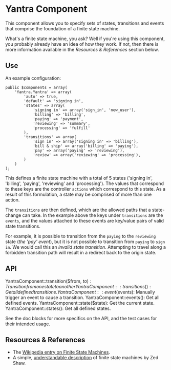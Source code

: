 Yantra Component
================

This component allows you to specify sets of states, transitions and events that
comprise the foundation of a finite state machine.

What's a finite state machine, you ask? Well if you're using this component,
you probably already have an idea of how they work. If not, then there is more
information available in the *Resources & References* section below.

Use
---

An example configuration:

	public $components = array(
		'Yantra.Yantra' => array(
			'auto' => true,
			'default' => 'signing in',
			'states' => array(
				'signing in' => array('sign_in', 'new_user'),
				'billing' => 'billing',
				'paying' => 'payment',
				'reviewing' => 'summary',
				'processing' => 'fulfill'
			),
			'transitions' => array(
				'sign in' => array('signing in' => 'billing'),
				'bill & ship' => array('billing' => 'paying'),
				'pay' => array('paying' => 'reviewing'),
				'review' => array('reviewing' => 'processing'),
			)
		)
	);

This defines a finite state machine with a total of 5 states ('signing in', 'billing',
'paying', 'reviewing' and 'processing'). The values that correspond to these keys are the controller
`actions` which correspond to this state. As a result of this formulation, a state may be comprised
of more than one action.

The `transitions` are then defined, which are the allowed paths that a state-change can take.
In the example above the keys under `transitions` are the `events`, and the values attached to these
events are key/value pairs of valid state transitions.

For example, it is possible to transition from the `paying` to the `reviewing` state (_the 'pay' event_),
but it is not possible to transition from `paying` to `sign in`. We would call this an _invalid state transition_.
Attempting to travel along a forbidden transition path will result in a redirect back to the origin state.

API
---

YantraComponent::transition($from, $to): Transition from one state to another
YantraComponent::transitions(): Get all defined transitions.
YantraComponent::event($events): Manually trigger an event to cause a transition.
YantraComponent::events(): Get all defined events.
YantraComponent::state($state): Get the current state.
YantraComponent::states(): Get all defined states.


See the doc blocks for more specifics on the API, and the test cases for their intended usage.


Resources & References
----------------------
  - The [Wikipedia entry on Finite State Machines](http://en.wikipedia.org/wiki/Finite-state_machine).
  - A simple, [understandable description](http://www.lamsonproject.org/docs/introduction_to_finite_state_machines.html) of finite state machines by Zed Shaw.